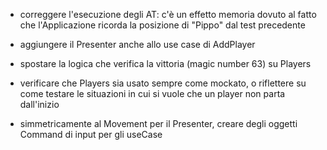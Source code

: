- correggere l'esecuzione degli AT:
    c'è un effetto memoria dovuto al fatto
  che l'Applicazione ricorda la posizione di "Pippo" dal test precedente
  
- aggiungere il Presenter anche allo use case di AddPlayer

- spostare la logica che verifica la vittoria (magic number 63)
    su Players
  
- verificare che Players sia usato sempre come mockato, o riflettere
    su come testare le situazioni in cui si vuole che un player
    non parta dall'inizio
  
- simmetricamente al Movement per il Presenter, creare 
    degli oggetti Command di input per gli useCase
